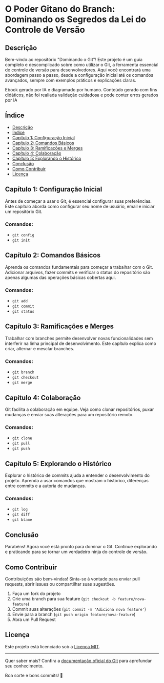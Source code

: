# **O Poder Gitano do Branch: Dominando os Segredos da Lei do Controle de Versão**

## **Descrição**

Bem-vindo ao repositório "Dominando o Git"! Este projeto é um guia completo e descomplicado sobre como utilizar o Git, a ferramenta essencial de controle de versão para desenvolvedores. Aqui você encontrará uma abordagem passo a passo, desde a configuração inicial até os comandos avançados, sempre com exemplos práticos e explicações claras.

Ebook gerado por IA e diagramado por humano.
Conteúdo gerado com fins didáticos, não foi realiada validação cuidadosa e pode conter erros gerados por IA


## **Índice**

- [Descrição](#descrição)
- [Índice](#índice)
- [Capítulo 1: Configuração Inicial](#capítulo-1-configuração-inicial)
- [Capítulo 2: Comandos Básicos](#capítulo-2-comandos-básicos)
- [Capítulo 3: Ramificações e Merges](#capítulo-3-ramificações-e-merges)
- [Capítulo 4: Colaboração](#capítulo-4-colaboração)
- [Capítulo 5: Explorando o Histórico](#capítulo-5-explorando-o-histórico)
- [Conclusão](#conclusão)
- [Como Contribuir](#como-contribuir)
- [Licença](#licença)

## **Capítulo 1: Configuração Inicial**

Antes de começar a usar o Git, é essencial configurar suas preferências. Este capítulo aborda como configurar seu nome de usuário, email e iniciar um repositório Git.

### Comandos:
- `git config`
- `git init`

## **Capítulo 2: Comandos Básicos**

Aprenda os comandos fundamentais para começar a trabalhar com o Git. Adicionar arquivos, fazer commits e verificar o status do repositório são apenas algumas das operações básicas cobertas aqui.

### Comandos:
- `git add`
- `git commit`
- `git status`

## **Capítulo 3: Ramificações e Merges**

Trabalhar com branches permite desenvolver novas funcionalidades sem interferir na linha principal de desenvolvimento. Este capítulo explica como criar, alternar e mesclar branches.

### Comandos:
- `git branch`
- `git checkout`
- `git merge`

## **Capítulo 4: Colaboração**

Git facilita a colaboração em equipe. Veja como clonar repositórios, puxar mudanças e enviar suas alterações para um repositório remoto.

### Comandos:
- `git clone`
- `git pull`
- `git push`

## **Capítulo 5: Explorando o Histórico**

Explorar o histórico de commits ajuda a entender o desenvolvimento do projeto. Aprenda a usar comandos que mostram o histórico, diferenças entre commits e a autoria de mudanças.

### Comandos:
- `git log`
- `git diff`
- `git blame`

## **Conclusão**

Parabéns! Agora você está pronto para dominar o Git. Continue explorando e praticando para se tornar um verdadeiro ninja do controle de versão.

## **Como Contribuir**

Contribuições são bem-vindas! Sinta-se à vontade para enviar pull requests, abrir issues ou compartilhar suas sugestões.

1. Faça um fork do projeto
2. Crie uma branch para sua feature (`git checkout -b feature/nova-feature`)
3. Commit suas alterações (`git commit -m 'Adiciona nova feature'`)
4. Envie para a branch (`git push origin feature/nova-feature`)
5. Abra um Pull Request

## **Licença**

Este projeto está licenciado sob a [Licença MIT](LICENSE).

---

Quer saber mais? Confira a [documentação oficial do Git](https://git-scm.com/doc) para aprofundar seu conhecimento.

Boa sorte e bons commits! 🚀
